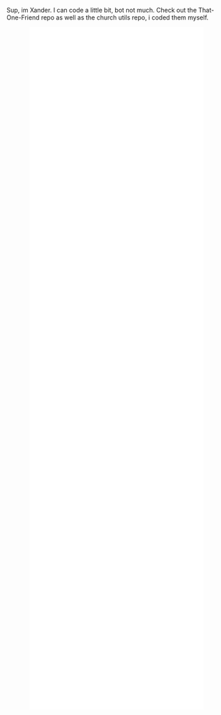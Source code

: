 Sup, im Xander. I can code a little bit, bot not much. Check out the That-One-Friend repo as well as the church utils repo, i coded them myself.

<p align="center"><img src="/github-metrics.svg" alt="Metrics" width="400"></p>
